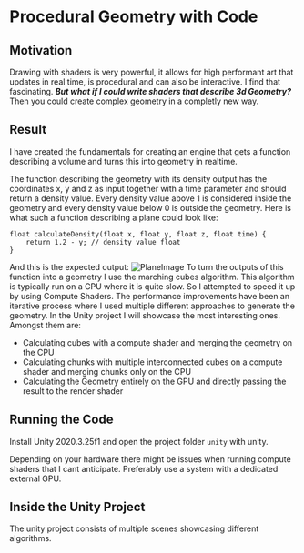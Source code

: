 
# Procedural Geometry with Code
## Motivation
Drawing with shaders is very powerful, it allows for high performant art that updates in real time, is procedural and can also be interactive. I find that fascinating. ***But what if I could write shaders that describe 3d Geometry?*** Then you could create complex geometry in a completly new way.

## Result
I have created the fundamentals for creating an engine that gets a function describing a volume and turns this into geometry in realtime. 

The function describing the geometry with its density output has the coordinates x, y and z as input together with a time parameter and should return a density value. Every density value above 1 is considered inside the geometry and every density value below 0 is outside the geometry.
Here is what such a function describing a plane could look like:
``` hlsl
float calculateDensity(float x, float y, float z, float time) {
    return 1.2 - y; // density value float
}
```
And this is the expected output:
![PlaneImage](https://user-images.githubusercontent.com/25324640/155418640-11f9b7b2-23eb-4a6d-abdc-35ec260cf5b0.jpg)
To turn the outputs of this function into a geometry I use the marching cubes algorithm. This algorithm is typically run on a CPU where it is quite slow. So I attempted to speed it up by using Compute Shaders. The performance improvements have been an iterative process where I used multiple different approaches to generate the geometry. In the Unity project I will showcase the most interesting ones. Amongst them are:
- Calculating cubes with a compute shader and merging the geometry on the CPU
- Calculating chunks with multiple interconnected cubes on a compute shader and merging chunks only on the CPU
- Calculating the Geometry entirely on the GPU and directly passing the result to the render shader

## Running the Code
Install Unity 2020.3.25f1 and open the project folder `unity` with unity.

Depending on your hardware there might be issues when running compute shaders that I cant anticipate. 
Preferably use a system with a dedicated external GPU.

## Inside the Unity Project
The unity project consists of multiple scenes showcasing different algorithms.
